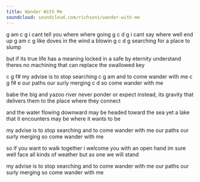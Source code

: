 ```yaml
---
title: Wander With Me
soundcloud: soundcloud.com/richsoni/wander-with-me
---
```


g      am       c           g
i cant tell you where where going
g      c         d        g
i cant say where well end up
g      am       c           g
like doves in the wind a blowin
g      c         d        g
searching for a place to slump

but if its true life has a meaning
locked in a safe by eternity
understand theres no machining
that can replace the swallowed key

c                          g  f#
my advise is to stop searching
c                          g  am
and to come wander with me
c            g  f#   e
our paths our surly merging
c              d
so come wander with me

babe the big and yazoo river
never ponder or expect
instead, its gravity that delivers
them to the place where they connect

and the water flowing downward
may be headed toward the sea
yet a lake that it encounters
may be where it wants to be

my advise is to stop searching
and to come wander with me
our paths our surly merging
so come wander with me

so if you want to walk together
i welcome you with an open hand
im sure well face all kinds of weather
but as one we will stand

my advise is to stop searching
and to come wander with me
our paths our surly merging
so come wander with me

